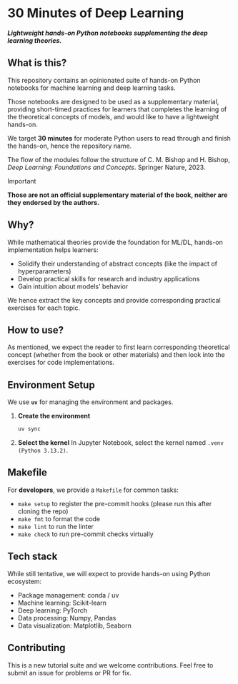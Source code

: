 # 30 Minutes of Deep Learning

_**Lightweight hands-on Python notebooks supplementing the deep learning theories.**_

## What is this?

This repository contains an opinionated suite of hands-on Python notebooks for machine learning and deep learning tasks.

Those notebooks are designed to be used as a supplementary material, providing short-timed practices for learners that completes the learning of the theoretical concepts of models, and would like to have a lightweight hands-on.

We target **30 minutes** for moderate Python users to read through and finish the hands-on, hence the repository name.

The flow of the modules follow the structure of C. M. Bishop and H. Bishop, _Deep Learning: Foundations and Concepts_. Springer Nature, 2023.

> [!IMPORTANT]
> **Those are not an official supplementary material of the book, neither are they endorsed by the authors.**

## Why?

While mathematical theories provide the foundation for ML/DL, hands-on implementation helps learners:

- Solidify their understanding of abstract concepts (like the impact of hyperparameters)
- Develop practical skills for research and industry applications
- Gain intuition about models' behavior

We hence extract the key concepts and provide corresponding practical exercises for each topic.

## How to use?

As mentioned, we expect the reader to first learn corresponding theoretical concept
(whether from the book or other materials)
and then look into the exercises for code implementations.

## Environment Setup

We use **`uv`** for managing the environment and packages.

1. **Create the environment**

   ```bash
   uv sync
   ```

2. **Select the kernel**
   In Jupyter Notebook, select the kernel named `.venv (Python 3.13.2)`.

## Makefile
For **developers**, we provide a `Makefile` for common tasks:
- `make setup` to register the pre-commit hooks (please run this after cloning the repo)
- `make fmt` to format the code
- `make lint` to run the linter
- `make check` to run pre-commit checks virtually

## Tech stack

While still tentative, we will expect to provide hands-on using Python ecosystem:

- Package management: conda / uv
- Machine learning: Scikit-learn
- Deep learning: PyTorch
- Data processing: Numpy, Pandas
- Data visualization: Matplotlib, Seaborn

## Contributing

This is a new tutorial suite and we welcome contributions.
Feel free to submit an issue for problems or PR for fix.
